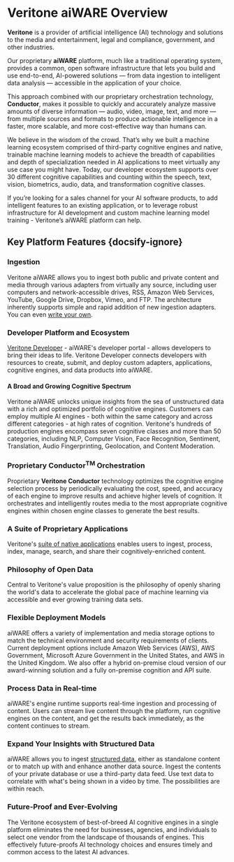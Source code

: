 <!--TODO: Replace all references to "VDA", "Developer Application", and "Developer App" with "Veritone Developer"-->

# Veritone aiWARE Overview

**Veritone** is a provider of artificial intelligence (AI) technology and solutions to the media and entertainment, legal and compliance, government, and other industries.

Our proprietary **aiWARE** platform, much like a traditional operating system, provides a common, open software infrastructure that lets you build and use end-to-end, AI-powered solutions — from data ingestion to intelligent data analysis — accessible in the application of your choice.

This approach combined with our proprietary orchestration technology, **Conductor**, makes it possible to quickly and accurately analyze massive amounts of diverse information — audio, video, image, text, and more — from multiple sources and formats to produce actionable intelligence in a faster, more scalable, and more cost-effective way than humans can.

We believe in the wisdom of the crowd.
That’s why we built a machine learning ecosystem comprised of third-party cognitive engines and native, trainable machine learning models to achieve the breadth of capabilities and depth of specialization needed in AI applications to meet virtually any use case you might have.
Today, our developer ecosystem supports over 30 different cognitive capabilities and counting within the speech, text, vision, biometrics, audio, data, and transformation cognitive classes.

If you’re looking for a sales channel for your AI software products, to add intelligent features to an existing application, or to leverage robust infrastructure for AI development and custom machine learning model training - Veritone’s aiWARE platform can help.

## Key Platform Features {docsify-ignore}

### Ingestion

Veritone aiWARE allows you to ingest both public and private content and media through various adapters from virtually any source, including user computers and network-accessible drives, RSS, Amazon Web Services, YouTube, Google Drive, Dropbox, Vimeo, and FTP.
The architecture inherently supports simple and rapid addition of new ingestion adapters.
You can even [write your own](developer/adapters/).

### Developer Platform and Ecosystem

[Veritone Developer](developer/) - aiWARE's developer portal - allows developers to bring their ideas to life.
Veritone Developer connects developers with resources to create, submit, and deploy custom adapters, applications, cognitive engines, and data products into aiWARE.

#### A Broad and Growing Cognitive Spectrum

Veritone aiWARE unlocks unique insights from the sea of unstructured data with a rich and optimized portfolio of cognitive engines.
Customers can employ multiple AI engines - both within the same category and across different categories - at high rates of cognition.
Veritone's hundreds of production engines encompass seven cognitive classes and more than 50 categories, including NLP, Computer Vision, Face Recognition, Sentiment, Translation, Audio Fingerprinting, Geolocation, and Content Moderation.

### Proprietary Conductor<sup>TM</sup> Orchestration

Proprietary **Veritone Conductor** technology optimizes the cognitive engine selection process by periodically evaluating the cost, speed, and accuracy of each engine to improve results and achieve higher levels of cognition.
It orchestrates and intelligently routes media to the most appropriate cognitive engines within chosen engine classes to generate the best results.

### A Suite of Proprietary Applications

Veritone's [suite of native applications](apps/) enables users to ingest, process, index, manage, search, and share their cognitively-enriched content.

### Philosophy of Open Data

Central to Veritone's value proposition is the philosophy of openly sharing the world's data to accelerate the global pace of machine learning via accessible and ever growing training data sets.

### Flexible Deployment Models

aiWARE offers a variety of implementation and media storage options to match the technical environment and security requirements of clients.
Current deployment options include Amazon Web Services (AWS), AWS Government, Microsoft Azure Government in the United States, and AWS in the United Kingdom.
We also offer a hybrid on-premise cloud version of our award-winning solution and a fully on-premise cognition and API suite.

### Process Data in Real-time

aiWARE's engine runtime supports real-time ingestion and processing of content.
Users can stream live content through the platform, run cognitive engines on the content, and get the results back immediately, as the content continues to stream.

### Expand Your Insights with Structured Data

aiWARE allows you to ingest [structured data](developer/data/), either as standalone content or to match up with and enhance another data source.
Ingest the contents of your private database or use a third-party data feed.
Use text data to correlate with what's being shown in a video by time.
The possibilities are within reach.

### Future-Proof and Ever-Evolving

The Veritone ecosystem of best-of-breed AI cognitive engines in a single platform eliminates the need for businesses, agencies, and individuals to select one vendor from the landscape of thousands of engines.
This effectively future-proofs AI technology choices and ensures timely and common access to the latest AI advances.
